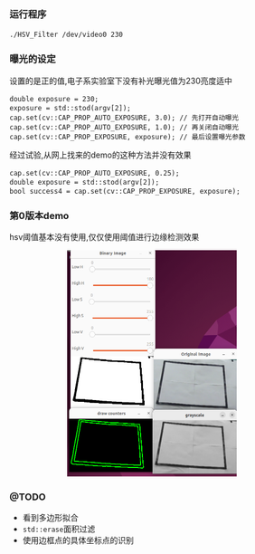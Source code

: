 ### 运行程序
```
./HSV_Filter /dev/video0 230
```

### 曝光的设定
设置的是正的值,电子系实验室下没有补光曝光值为230亮度适中
```
double exposure = 230;
exposure = std::stod(argv[2]);
cap.set(cv::CAP_PROP_AUTO_EXPOSURE, 3.0); // 先打开自动曝光
cap.set(cv::CAP_PROP_AUTO_EXPOSURE, 1.0); // 再关闭自动曝光
cap.set(cv::CAP_PROP_EXPOSURE, exposure); // 最后设置曝光参数
```


经过试验,从网上找来的demo的这种方法并没有效果
```
cap.set(cv::CAP_PROP_AUTO_EXPOSURE, 0.25);
double exposure = std::stod(argv[2]);
bool success4 = cap.set(cv::CAP_PROP_EXPOSURE, exposure);
```

### 第0版本demo
hsv阈值基本没有使用,仅仅使用阈值进行边缘检测效果

<div style="text-align: center;">
	<img src="./docs/counters.png" alt="Alt Text" width="300" height="400" />
</div>

### @TODO
- 看到多边形拟合
- ```std::erase```面积过滤
- 使用边框点的具体坐标点的识别

